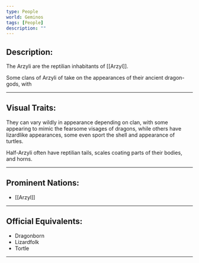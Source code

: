 ```yaml
---
type: People
world: Geminos
tags: [People]
description: ""
---
```


## Description:

The Arzyli are the reptilian inhabitants of [[Arzyl]]. 

Some clans of Arzyli of take on the appearances of their ancient dragon-gods, with 


---
## Visual Traits:

They can vary wildly in appearance depending on clan, with some appearing to mimic the fearsome visages of dragons, while others have lizardlike appearances, some even sport the shell and appearance of turtles. 

Half-Arzyli often have reptilian tails, scales coating parts of their bodies, and horns.

---
## Prominent Nations:

- [[Arzyl]]

---
## Official Equivalents:
- Dragonborn
- Lizardfolk
- Tortle

---